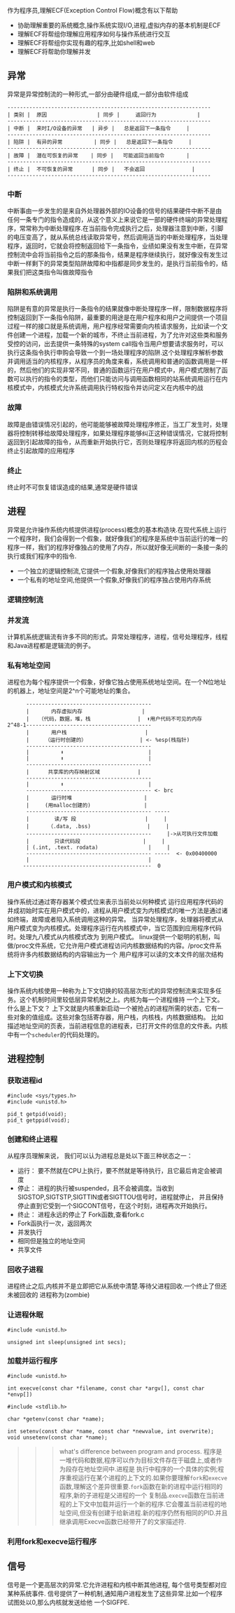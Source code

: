 作为程序员,理解ECF(Exception Control Flow)概念有以下帮助
- 协助理解重要的系统概念,操作系统实现I/O,进程,虚拟内存的基本机制是ECF
- 理解ECF将帮组你理解应用程序如何与操作系统进行交互
- 理解ECF将帮组你实现有趣的程序,比如shell和web
- 理解ECF将帮助你理解并发

## 异常
异常是异常控制流的一种形式,一部分由硬件组成,一部分由软件组成
```
-----------------------------------------------------------------
| 类别 |  原因                | 同步 |     返回行为             |
-----------------------------------------------------------------
| 中断 |  来时I/O设备的异常   | 异步 |   总是返回下一条指令     |
-----------------------------------------------------------------
| 陷阱 |  有异的异常          | 同步 |   总是返回下一条指令     |
-----------------------------------------------------------------
| 故障 |  潜在可恢复的异常    | 同步 |   可能返回当前指令       |
-----------------------------------------------------------------
| 终止 |  不可恢复的异常      | 同步 |   不会返回               |
-----------------------------------------------------------------
```

### 中断
中断事由一步发生的是来自外处理器外部的IO设备的信号的结果硬件中断不是由任何一条专门的指令造成的，从这个意义上来说它是一部的硬件终端的异常处理程序，常常称为中断处理程序.在当前指令完成执行之后，处理器注意到中断，引脚的电压变高了，就从系统总线读取异常号，然后调用适当的中断处理程序，当处理程序，返回时，它就会将控制返回给下一条指令，业绩如果没有发生中断，在异常控制流中会将当前指令之后的那条指令，结果是程序继续执行，就好像没有发生过中断一样剩下的异常类型陷阱故障和中指都是同步发生的，是执行当前指令的，结果我们把这类指令叫做故障指令

### 陷阱和系统调用
陷阱是有意的异常是执行一条指令的结果就像中断处理程序一样，限制数据程序将控制返回到下一条指令陷阱，最重要的用途是在用户程序和用户之间提供一个项目过程一样的接口就是系统调用，用户程序经常需要向内核请求服务，比如读一个文件创建一个进程，加载一个新的城市，不终止当前进程，为了允许对这些类和服务受控的访问，出去提供一条特殊的system call指令当用户想要请求服务时，可以执行这条指令执行申购会导致一个到一场处理程序的陷阱.这个处理程序解析参数并调用适当的内核程序，从程序员的角度来看，系统调用和普通的函数调用是一样的，然后他们的实现非常不同，普通的函数运行在用户模式中，用户模式限制了函数可以执行的指令的类型，而他们只能访问与调用函数相同的站系统调用运行在内核模式中，内核模式允许系统调用执行特权指令并访问定义在内核中的战

### 故障
故障是由错误情况引起的，他可能能够被故障处理程序修正，当工厂发生时，处理器将控制转移给故障处理程序，如果处理程序能够纠正这种错误情况，它就将控制返回到引起故障的指令，从而重新开始执行它，否则处理程序将返回内核的历程会终止引起故障的应用程序

### 终止
终止时不可恢复错误造成的结果,通常是硬件错误


## 进程
异常是允许操作系统内核提供进程(process)概念的基本构造块.在现代系统上运行一个程序时，我们会得到一个假象，就好像我们的程序是系统中当前运行的唯一的程序一样，我们的程序好像独占的使用了内存，所以就好像无间断的一条接一条的执行或我们程序中的指令.
- 一个独立的逻辑控制流,它提供一个假象,好像我们的程序独占使用处理器
- 一个私有的地址空间,他提供一个假象,好像我们的程序独占使用内存系统


### 逻辑控制流
### 并发流
计算机系统逻辑流有许多不同的形式。异常处理程序，进程，信号处理程序，线程和Java进程都是逻辑流的例子。



### 私有地址空间

进程也为每个程序提供一个假象，好像它独占使用系统地址空间。在一个N位地址的机器上，地址空间是2^n个可能地址的集合。

```
      ----------------------------------------
      |       内存虚拟内存                   |
      |   （代码，数据，堆，栈               |  ⬆用户代码不可见的内存
2^48-1----------------------------------------
      |       用户栈                         |
	  |     （运行时创建的）                 | <- %esp(栈指针)
	  ----------------------------------------
	  |          ⬇                           |          
	  |          ⬆                           |
	  ----------------------------------------
	  |      共享库的内存映射区域            |
	  ----------------------------------------
	  |          ⬆                           |
	  ---------------------------------------- <- brc
	  |       运行时堆                       |
	  |     (用malloc创建的)                 |
	  ---------------------------------------- -----
	  |        读/写 段                      |     |
	  |      （.data, .bss)                  |     | 
	  ----------------------------------------     |->从可执行文件加载 
	  |        只读代码段                    |     |
	  | (.int, .text. rodata)                |     |
	  ---------------------------------------- -----  <- 0x00400000
	  |                                      |
	 -----------------------------------------  0 
```


### 用户模式和内核模式
操作系统过通过寄存器某个模式位来表示当前处以何种模式
运行应用程序代码的井成初始时实在用户模式中的，进程从用户模式变为内核模式的唯一方法是通过诸如终端，故障或者陷入系统调用这种的异常。
当异常处理程序，处理器将模式从用户模式变为内核模式。处理程序运行在内核模式中，当它范围到应用程序代码时。处理九八模式从内核模式改为
到用户模式。
linux提供一个聪明的机制，叫做/proc文件系统，它允许用户模式进程访问内核数据结构的内容。/proc文件系统将许多内核数据结构的内容输出为一个
用户程序可以读的文本文件的层次结构

### 上下文切换
操作系统内核使用一种称为上下文切换的较高层次形式的异常控制流来实现多任务。这个机制时间里较低层异常机制之上。内核为每一个进程维持
一个上下文。
什么是上下文？ 上下文就是内核重新启动一个被抢占的进程所需的状态，它有一些对象的值组成。这些对象包括寄存器，用户栈，内核栈，内核数据结构。
比如描述地址空间的页表，当前进程信息的进程表，已打开文件的信息的文件表。内核中有一个`scheduler`的代码处理的。


## 进程控制

### 获取进程id
```
#include <sys/types.h>
#include <unistd.h>

pid_t getpid(void);
pid_t getppid(void);
```

### 创建和终止进程
从程序员理解来说， 我们可以认为进程总是处以下面三种状态之一：
- 运行： 要不然就在CPU上执行，要不然就是等待执行，且它最后肯定会被调度
- 停止： 进程的执行被suspended，且不会被调度。当收到SIGSTOP,SIGTSTP,SIGTTIN或者SIGTTOU信号时，进程就停止，
并且保持停止直到它受到一个SIGCONT信号，在这个时刻，进程再次开始执行。
- 终止： 进程永远的停止了
Fork函数,查看fork.c
- Fork函执行一次，返回两次
- 并发执行
- 相同但是独立的地址空间
- 共享文件

### 回收子进程
进程终止之后,内核并不是立即把它从系统中清楚.等待父进程回收.一个终止了但还未被回收的
进程称为(zombie)



### 让进程休眠
```
#include <unistd.h>

unsigned int sleep(unsigned int secs);
```

### 加载并运行程序
```
#include <unistd.h>

int execve(const char *filename, const char *argv[], const char *envp[])
```

```
#include <stdlib.h>

char *getenv(const char *name);

int setenv(const char *name, const char *newvalue, int overwrite);
void unsetenv(const char *name);
```

>>> what's difference between program and process. 
程序是一堆代码和数据,程序可以作为目标文件存在于磁盘上,或者作为段存在地址空间中.进程是
执行中程序的一个具体的实例;程序重视运行在某个进程的上下文的.如果你要理解`fork`和`execve`函数,理解这个差异很重要.`fork`函数在新的进程中运行相同的程序,新的子进程是父进程的一个
复制品.`execve`函数在当前进程的上下文中加载并运行一个新的程序.它会覆盖当前进程的地址空间,但没有创建于给新进程.新的程序仍然有相同的PID.并且继承调用Execve函数已经带开了的文家描述符.


### 利用fork和execve运行程序


## 信号
信号是一个更高层次的异常.它允许进程和内核中断其他进程, 每个信号类型都对应某种系统事件. 信号提供了一种机制,通知用户进程发生了这些异常.比如一个程序试图处以0,那么内核就发送给他
一个SIGFPE.












